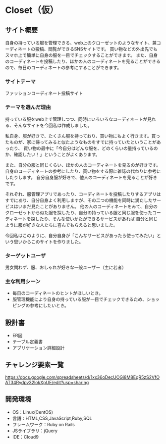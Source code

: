 # Closet（仮）

## サイト概要
自身の持っている服を管理できる、web上のクローゼットのようなサイト、兼コーディネートの投稿、閲覧ができるSNSサイトです。
買い物などの外出先でもスマホ上で簡単に自身の服を一目でチェックすることができます。
また、自身のコーディネートを投稿したり、ほかの人のコーディネートを見ることができるので、毎日のコーディネートの参考にすることができます。


### サイトテーマ
ファッションコーディネート投稿サイト

### テーマを選んだ理由
持っている服をweb上で管理しつつ、同時にいろいろなコーディネートが見れる、そんなサイトを今回私は作成しました。

私自身、服が好きで、たくさん服を持っており、買い物にもよく行きます。買ったものが、家に帰ってみると似たようなものをすでに持っていたということがあったり、
買い物の最中に「今自分はどんな服を、どのくらいの量持っているのか、確認したい！」ということがよくあります。

また、自分の服と同じくらい、ほかの人のコーディネートを見るのが好きです。自身のコーディネートの参考にしたり、買い物をする際に雑誌の代わりに参考にしたりします。
自分自身服が好きで、他人のコーディネートを見ることが好きです。

それぞれ、服管理アプリであったり、コーディネートを投稿したりするアプリはすでにあり、自分自身よく利用しますが、その二つの機能を同時に満たしたサービスはいまだ見たことがありません。
他の人のコーディネートをみて、自分のクローゼットから似た服を探したり、自分の持っている服と同じ服を使ったコーディネートを探したり、そんな使いかたができるサービスがあれば
自分と同じように服が好きな人たちに喜んでもらえると思いました。

今回私はこのように、自分自身が「こんなサービスがあったら使ってみたい」という思いからこのサイトを作りました。

### ターゲットユーザ
男女問わず、服、おしゃれが好きな一般ユーザー（主に若者）

### 主な利用シーン
- 毎日のコーディネートのヒントがほしいとき。
- 服管理機能により自身の持っている服が一目でチェックできるため、ショッピングの参考にしたいとき。

## 設計書
- ER図
- テーブル定義書
- アプリケーション詳細設計

## チャレンジ要素一覧
https://docs.google.com/spreadsheets/d/1xx36oDecUOGi8M8EqR5zS2VfOAT34Rydpv32lokXpUE/edit?usp=sharing

## 開発環境
- OS：Linux(CentOS)
- 言語：HTML,CSS,JavaScript,Ruby,SQL
- フレームワーク：Ruby on Rails
- JSライブラリ：jQuery
- IDE：Cloud9

